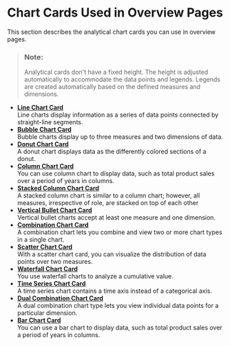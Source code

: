 <!-- loio68e62adedfd44cd48cb6ebc418c8d95a -->

# Chart Cards Used in Overview Pages

This section describes the analytical chart cards you can use in overview pages.



> ### Note:  
> Analytical cards don't have a fixed height. The height is adjusted automatically to accommodate the data points and legends. Legends are created automatically based on the defined measures and dimensions.

-   **[Line Chart Card](line-chart-card-3e8c6ff.md "Line charts display information as a series of data points connected by straight-line
		segments.")**  
Line charts display information as a series of data points connected by straight-line segments.
-   **[Bubble Chart Card](bubble-chart-card-8412307.md "Bubble charts display up to three measures and two dimensions of data.")**  
Bubble charts display up to three measures and two dimensions of data.
-   **[Donut Chart Card](donut-chart-card-87a17eb.md "A donut chart displays data as the differently colored sections of a donut. ")**  
A donut chart displays data as the differently colored sections of a donut.
-   **[Column Chart Card](column-chart-card-d80ef8e.md "You can use column chart to display data, such as total product sales over a period of
		years in columns.")**  
You can use column chart to display data, such as total product sales over a period of years in columns.
-   **[Stacked Column Chart Card](stacked-column-chart-card-c54b815.md "A stacked column chart is similar to a column chart; however, all measures, irrespective
		of role, are stacked on top of each other")**  
A stacked column chart is similar to a column chart; however, all measures, irrespective of role, are stacked on top of each other
-   **[Vertical Bullet Chart Card](vertical-bullet-chart-card-f4a899f.md "Vertical bullet charts accept at least one measure and one dimension.")**  
Vertical bullet charts accept at least one measure and one dimension.
-   **[Combination Chart Card](combination-chart-card-5871393.md "A combination chart lets you combine and view two or more chart types in a single
		chart.")**  
A combination chart lets you combine and view two or more chart types in a single chart.
-   **[Scatter Chart Card](scatter-chart-card-7471c1f.md "With a scatter chart card, you can visualize the distribution of data points over two
		measures.")**  
With a scatter chart card, you can visualize the distribution of data points over two measures.
-   **[Waterfall Chart Card](waterfall-chart-card-e8106e5.md "You use waterfall charts to analyze a cumulative value. ")**  
You use waterfall charts to analyze a cumulative value.
-   **[Time Series Chart Card](time-series-chart-card-784d317.md "A time series chart contains a time axis instead of a categorical axis.")**  
A time series chart contains a time axis instead of a categorical axis.
-   **[Dual Combination Chart Card](dual-combination-chart-card-c406c18.md "A dual combination chart type lets you view individual data points for a particular
		dimension.")**  
A dual combination chart type lets you view individual data points for a particular dimension.
-   **[Bar Chart Card](bar-chart-card-95f6aeb.md "You can use a bar chart to display data, such as total product sales over a period of
		years in columns.")**  
You can use a bar chart to display data, such as total product sales over a period of years in columns.

